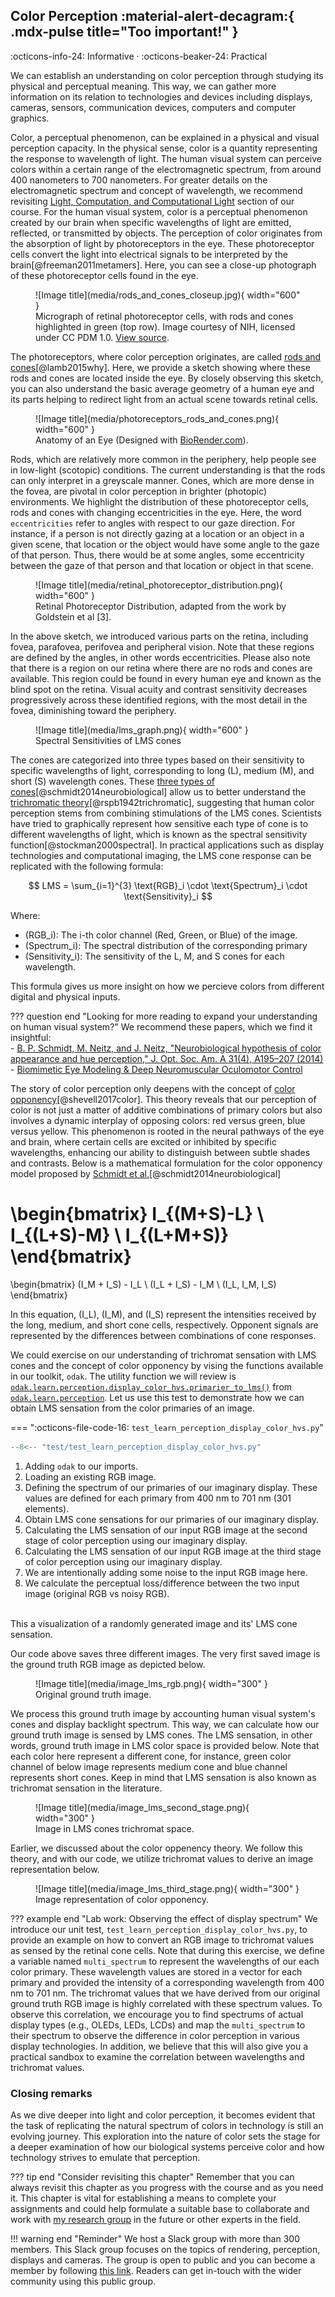 ## Color Perception :material-alert-decagram:{ .mdx-pulse title="Too important!" }
:octicons-info-24: Informative ·
:octicons-beaker-24: Practical

We can establish an understanding on color perception through studying its physical and perceptual meaning.
This way, we can gather more information on its relation to technologies and devices including displays, cameras, sensors, communication devices, computers and computer graphics.

Color, a perceptual phenomenon, can be explained in a physical and visual perception capacity.
In the physical sense, color is a quantity representing the response to wavelength of light.
The human visual system can perceive colors within a certain range of the electromagnetic spectrum, from around 400 nanometers to 700 nanometers.
For greater details on the electromagnetic spectrum and concept of wavelength, we recommend revisiting [Light, Computation, and Computational Light](computational_light.md) section of our course.
For the human visual system, color is a perceptual phenomenon created by our brain when specific wavelengths of light are emitted, reflected, or transmitted by objects.
The perception of color originates from the absorption of light by photoreceptors in the eye.
These photoreceptor cells convert the light into electrical signals to be interpreted by the brain[@freeman2011metamers].
Here, you can see a close-up photograph of these photoreceptor cells found in the eye.

<figure markdown>
  ![Image title](media/rods_and_cones_closeup.jpg){ width="600" }
  <figcaption>Micrograph of retinal photoreceptor cells, with rods and cones highlighted in green (top row). Image courtesy of NIH, licensed under CC PDM 1.0. <a href="https://www.nih.gov/" target="_blank">View source</a>.</figcaption>
</figure>

The photoreceptors, where color perception originates, are called [rods and cones](https://www.ncbi.nlm.nih.gov/pmc/articles/PMC4763127/)[@lamb2015why]. 
Here, we provide a sketch showing where these rods and cones are located inside the eye.
By closely observing this sketch, you can also understand the basic average geometry of a human eye and its parts helping to redirect light from an actual scene towards retinal cells.

<figure markdown>
  ![Image title](media/photoreceptors_rods_and_cones.png){ width="600" }
  <figcaption>Anatomy of an Eye (Designed with <a href="https://app.biorender.com/citation/6702e9cd8e56383950107e6d" target="_blank">BioRender.com</a>).</figcaption>
</figure>

Rods, which are relatively more common in the periphery, help people see in low-light (scotopic) conditions.
The current understanding is that the rods can only interpret in a greyscale manner.
Cones, which are more dense in the fovea, are pivotal in color perception in brighter (photopic) environments. 
We highlight the distribution of these photoreceptor cells, rods and cones with changing eccentricities in the eye.
Here, the word `eccentricities` refer to angles with respect to our gaze direction.
For instance, if a person is not directly gazing at a location or an object in a given scene, that location or the object would have some angle to the gaze of that person.
Thus, there would be at some angles, some eccentricity between the gaze of that person and that location or object in that scene.

<figure markdown>
  ![Image title](media/retinal_photoreceptor_distribution.png){ width="600" }
  <figcaption>Retinal Photoreceptor Distribution, adapted from the work by Goldstein et al [3].</figcaption>
</figure>

In the above sketch, we introduced various parts on the retina, including fovea, parafovea, perifovea and peripheral vision.
Note that these regions are defined by the angles, in other words eccentricities.
Please also note that there is a region on our retina where there are no rods and cones are available.
This region could be found in every human eye and known as the blind spot on the retina.
Visual acuity and contrast sensitivity decreases progressively across these identified regions, with the most detail in the fovea, diminishing toward the periphery.

<figure markdown>
  ![Image title](media/lms_graph.png){ width="600" }
  <figcaption>Spectral Sensitivities of LMS cones</figcaption>
</figure>

The cones are categorized into three types based on their sensitivity to specific wavelengths of light, corresponding to long (L), medium (M), and short (S) wavelength cones. These [three types of cones](https://opg.optica.org/josaa/fulltext.cfm?uri=josaa-31-4-A195&id=279354)[@schmidt2014neurobiological] allow us to better understand the [trichromatic theory](https://www.jstor.org/stable/82365)[@rspb1942trichromatic], suggesting that human color perception stems from combining stimulations of the LMS cones. Scientists have tried to graphically represent how sensitive each type of cone is to different wavelengths of light, which is known as the spectral sensitivity function[@stockman2000spectral]. In practical applications such as display technologies and computational imaging, the LMS cone response can be replicated with the following formula:


$$
LMS = \sum_{i=1}^{3} \text{RGB}_i \cdot \text{Spectrum}_i \cdot \text{Sensitivity}_i 
$$

Where:

- \(RGB_i\): The i-th color channel (Red, Green, or Blue) of the image.  
- \(Spectrum_i\): The spectral distribution of the corresponding primary 
- \(Sensitivity_i\): The sensitivity of the L, M, and S cones for each wavelength.

This formula gives us more insight on how we percieve colors from different digital and physical inputs.

??? question end "Looking for more reading to expand your understanding on human visual system?"
       We recommend these papers, which we find it insightful:
       <br />- [ B. P. Schmidt, M. Neitz, and J. Neitz, "Neurobiological hypothesis of color appearance and hue perception," J. Opt. Soc. Am. A 31(4), A195–207 (2014)](https://doi.org/10.1364/josaa.31.00a195)
       <br />- [Biomimetic Eye Modeling & Deep Neuromuscular Oculomotor Control](https://www.andrew.cmu.edu/user/aslakshm/pdfs/siggraph19_eye.pdf)


The story of color perception only deepens with the concept of [color opponency](http://dx.doi.org/10.1364/JOSAA.34.001099)[@shevell2017color].
This theory reveals that our perception of color is not just a matter of additive combinations of primary colors but also involves a dynamic interplay of opposing colors: red versus green, blue versus yellow. 
This phenomenon is rooted in the neural pathways of the eye and brain, where certain cells are excited or inhibited by specific wavelengths, enhancing our ability to distinguish between subtle shades and contrasts.
Below is a mathematical formulation for the color opponency model proposed by [Schmidt et al.](https://opg.optica.org/josaa/fulltext.cfm?uri=josaa-31-4-A195&id=279354)[@schmidt2014neurobiological]

\begin{bmatrix}
I_{(M+S)-L} \\
I_{(L+S)-M} \\
I_{(L+M+S)}
\end{bmatrix}
=
\begin{bmatrix}
(I_M + I_S) - I_L \\
(I_L + I_S) - I_M \\
(I_L, I_M, I_S)
\end{bmatrix}

In this equation, \(I_L\), \(I_M\), and \(I_S\) represent the intensities received by the long, medium, and short cone cells, respectively. Opponent signals are represented by the differences between combinations of cone responses.


We could exercise on our understanding of trichromat sensation with LMS cones and the concept of color opponency by vising the functions available in our toolkit, `odak`.
The utility function we will review is [`odak.learn.perception.display_color_hvs.primarier_to_lms()`](https://github.com/kaanaksit/odak/blob/321760f2f2f3e2639301ecb32535cc801f53dd64/odak/learn/perception/color_conversion.py#L292) from [`odak.learn.perception`](../odak/learn_perception.md).
Let us use this test to demonstrate how we can obtain LMS sensation from the color primaries of an image.

=== ":octicons-file-code-16: `test_learn_perception_display_color_hvs.py`"
  ```python 
  --8<-- "test/test_learn_perception_display_color_hvs.py"
  ```

  1. Adding `odak` to our imports.
  2. Loading an existing RGB image.
  3. Defining the spectrum of our primaries of our imaginary display. These values are defined for each primary from 400 nm to 701 nm (301 elements).
  4. Obtain LMS cone sensations for our primaries of our imaginary display.
  5. Calculating the LMS sensation of our input RGB image at the second stage of color perception using our imaginary display.
  6. Calculating the LMS sensation of our input RGB image at the third stage of color perception using our imaginary display.
  7. We are intentionally adding some noise to the input RGB image here.
  8. We calculate the perceptual loss/difference between the two input image (original RGB vs noisy RGB).
  <br />
  This a visualization of a randomly generated image and its' LMS cone sensation.

Our code above saves three different images.
The very first saved image is the ground truth RGB image as depicted below.

<figure markdown>
  ![Image title](media/image_lms_rgb.png){ width="300" }
  <figcaption>Original ground truth image.</figcaption>
</figure>

We process this ground truth image by accounting human visual system's cones and display backlight spectrum.
This way, we can calculate how our ground truth image is sensed by LMS cones.
The LMS sensation, in other words, ground truth image in LMS color space is provided below.
Note that each color here represent a different cone, for instance, green color channel of below image represents medium cone and blue channel represents short cones.
Keep in mind that LMS sensation is also known as trichromat sensation in the literature.

<figure markdown>
  ![Image title](media/image_lms_second_stage.png){ width="300" }
  <figcaption>Image in LMS cones trichromat space.</figcaption>
</figure>

Earlier, we discussed about the color oppenency theory.
We follow this theory, and with our code, we utilize trichromat values to derive an image representation below.

<figure markdown>
  ![Image title](media/image_lms_third_stage.png){ width="300" }
  <figcaption>Image representation of color opponency.</figcaption>
</figure>

??? example end "Lab work: Observing the effect of display spectrum"
    We introduce our unit test, `test_learn_perception_display_color_hvs.py`, to provide an example on how to convert an RGB image to trichromat values as sensed by the retinal cone cells.
    Note that during this exercise, we define a variable named `multi_spectrum` to represent the wavelengths of our each color primary.
    These wavelength values are stored in a vector for each primary and provided the intensity of a corresponding wavelength from 400 nm to 701 nm.
    The trichromat values that we have derived from our original ground truth RGB image is highly correlated with these spectrum values.
    To observe this correlation, we encourage you to find spectrums of actual display types (e.g., OLEDs, LEDs, LCDs) and map the `multi_spectrum` to their spectrum to observe the difference in color perception in various display technologies.
    In addition, we believe that this will also give you a practical sandbox to examine the correlation between wavelengths and trichromat values.
<!--
### Display Realism (What does it mean to be realistic)

When considering the realism of displays, it is important to define what realism entails in the context of color perception. If we were to have a display, disregarding all cost and engineering challenges, just solely built to be "lifelike", what would we need to achieve? 

To answer this question, we would need to be able to apply the complex principles of human color perception and display technologies.

#### Accurate Reproduction of Colors (or at least perceptible): 
The most important characteristic of a realistic display is to accurately reproduce color. Current display technologies combine three color primaries (Red, Green, Blue) in different intensities attempting to recreate large ranges of color called a color space. It is possible to choose different primary colors, or even the number of primaries to represent one's color space, but its efficacy can be expressed by how vast the resulting color space is. The human color gamut is a collection of all visible human lights, and is currently impossible to represent with only three primaries. Because the gamut is continuous and infinite, you would need an infinite amount of primaries to represent all colors.

Fortunately, one promising solution is the use of *metamers*— applying different combinations of wavelengths that produce the same color perception in the human eye. This means two separate colors can elicit the same LMS cone response as each other. This allows displays to recreate a vast range of colors on a limited set of primaries.

[Code](https://gulpinhenry.github.io/PrismaFoveate/optimize_primaries.html) on how to optimize display primaries with a color space


#### Accounting for Photopic vs Scotopic vision
Human perception is extremely context dependent, where we need to adapt to various lighting conditions like low-light (scotopic) and lit (photopic) scenes. Displays must be able to figure out how to preserve the rod and cone functionality under all these different environments.


#### Chromaticity + Brightness
TODO: add some more stuff here

-->


### Closing remarks
As we dive deeper into light and color perception, it becomes evident that the task of replicating the natural spectrum of colors in technology is still an evolving journey.
This exploration into the nature of color sets the stage for a deeper examination of how our biological systems perceive color and how technology strives to emulate that perception.


??? tip end "Consider revisiting this chapter"
    Remember that you can always revisit this chapter as you progress with the course and as you need it.
    This chapter is vital for establishing a means to complete your assignments and could help formulate a suitable base to collaborate and work with [my research group](https://complightlab.com) in the future or other experts in the field.

!!! warning end "Reminder"
    We host a Slack group with more than 300 members.
    This Slack group focuses on the topics of rendering, perception, displays and cameras.
    The group is open to public and you can become a member by following [this link](https://complightlab.com/outreach/).
    Readers can get in-touch with the wider community using this public group.
